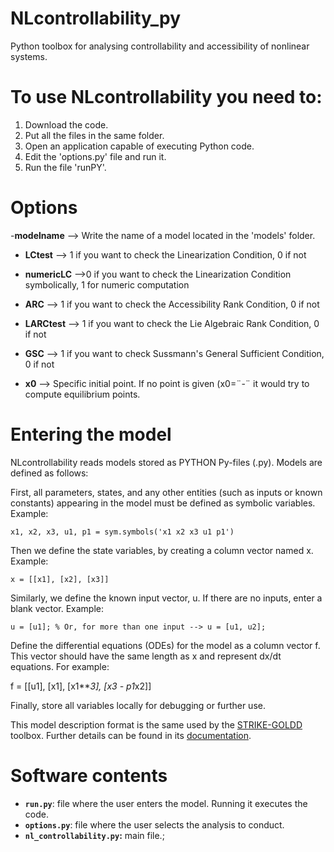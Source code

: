 # NLcontrollability_py
  Python toolbox for analysing controllability and accessibility of nonlinear systems.


# To use NLcontrollability you need to:
  1. Download the code.
  2. Put all the files in the same folder.
  3. Open an application capable of executing Python code.
  4. Edit the 'options.py' file and run it.
  5. Run the file 'runPY'.

# Options
 -**modelname**      --> Write the name of a model located in the 'models' folder.
   - **LCtest**        --> 1 if you want to check the Linearization Condition, 0 if not
   - **numericLC** -->0 if you want to check the Linearization Condition symbolically, 1 for numeric computation
   - **ARC**       --> 1 if you want to check the Accessibility Rank Condition, 0 if not
   - **LARCtest**      --> 1 if you want to check the Lie Algebraic Rank Condition, 0 if not
   - **GSC**       --> 1 if you want to check Sussmann's General Sufficient Condition, 0 if not
   
   - **x0**             --> Specific initial point. If no point is given (x0=¨-¨ it would try to compute equilibrium points.
      
               
# Entering the model
  NLcontrollability reads models stored as PYTHON Py-files (.py). Models are defined as follows:
  
  First, all parameters, states, and any other entities (such as inputs or known constants) appearing in the
  model must be defined as symbolic variables. Example:
  
	x1, x2, x3, u1, p1 = sym.symbols('x1 x2 x3 u1 p1')
	
  Then we define the state variables, by creating a column vector named x. Example:
  
	x = [[x1], [x2], [x3]]

  Similarly, we define the known input vector, u. If there are no inputs, enter a blank vector. Example:
  
	u = [u1]; % Or, for more than one input --> u = [u1, u2];
	
Define the differential equations (ODEs) for the model as a column vector f. This vector should have the same length as x and represent dx/dt equations. For example:
  
f = [[u1],
     [x1],
     [x1***3],
     [x3 - p1*x2]]

		
  Finally, store all variables locally for debugging or further use.
  
  This model description format is the same used by the [STRIKE-GOLDD](https://github.com/afvillaverde/strike-goldd) toolbox. 
  Further details can be found in its [documentation](https://github.com/afvillaverde/strike-goldd/blob/master/STRIKE-GOLDD/doc/STRIKE-GOLDD_manual.pdf).

  
# Software contents
  - **`run.py`**: file where the user enters the model. Running it executes the code.
  - **`options.py`**: file where the user selects the analysis to conduct.
  - **`nl_controllability.py`:** main file.;


